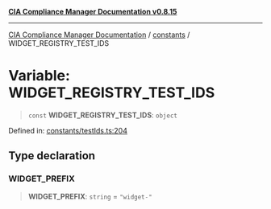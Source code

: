 [**CIA Compliance Manager Documentation v0.8.15**](../../README.md)

***

[CIA Compliance Manager Documentation](../../modules.md) / [constants](../README.md) / WIDGET\_REGISTRY\_TEST\_IDS

# Variable: WIDGET\_REGISTRY\_TEST\_IDS

> `const` **WIDGET\_REGISTRY\_TEST\_IDS**: `object`

Defined in: [constants/testIds.ts:204](https://github.com/Hack23/cia-compliance-manager/blob/50a3bb1fa64948444e36c06fee075b5043350db0/src/constants/testIds.ts#L204)

## Type declaration

### WIDGET\_PREFIX

> **WIDGET\_PREFIX**: `string` = `"widget-"`
